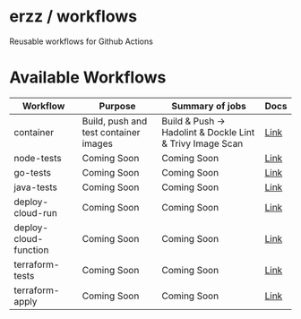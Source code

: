 # erzz / workflows

Reusable workflows for Github Actions

# Available Workflows

| Workflow              | Purpose                               | Summary of jobs                                           | Docs                        |
| --------------------- | ------------------------------------- | --------------------------------------------------------- | --------------------------- |
| container             | Build, push and test container images | Build & Push -> Hadolint & Dockle Lint & Trivy Image Scan | [Link](docs/container.md)   |
| node-tests            | Coming Soon                           | Coming Soon                                               | [Link](docs/container.md)   |
| go-tests              | Coming Soon                           | Coming Soon                                               | [Link](docs/container.md)   |
| java-tests            | Coming Soon                           | Coming Soon                                               | [Link](docs/container.md)   |
| deploy-cloud-run      | Coming Soon                           | Coming Soon                                               | [Link](docs/container.md)   |
| deploy-cloud-function | Coming Soon                           | Coming Soon                                               | [Link](docs/container.md)   |
| terraform-tests       | Coming Soon                           | Coming Soon                                               | [Link](docs/container.md)   |
| terraform-apply       | Coming Soon                           | Coming Soon                                               | [Link](docs/container.md)   |
